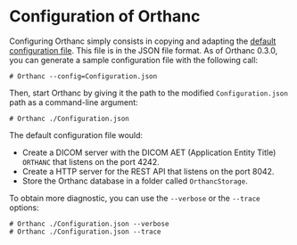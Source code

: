 # Configuration of Orthanc #

Configuring Orthanc simply consists in copying and adapting the [default configuration file](http://orthanc.googlecode.com/hg-history/Orthanc-0.9.0/Resources/Configuration.json). This file is in the JSON file format. As of Orthanc 0.3.0, you can generate a sample configuration file with the following call:

```
# Orthanc --config=Configuration.json
```

Then, start Orthanc by giving it the path to the modified `Configuration.json` path as a command-line argument:

```
# Orthanc ./Configuration.json
```

The default configuration file would:

  * Create a DICOM server with the DICOM AET (Application Entity Title) `ORTHANC` that listens on the port 4242.
  * Create a HTTP server for the REST API that listens on the port 8042.
  * Store the Orthanc database in a folder called `OrthancStorage`.

To obtain more diagnostic, you can use the `--verbose` or the `--trace` options:

```
# Orthanc ./Configuration.json --verbose
# Orthanc ./Configuration.json --trace
```